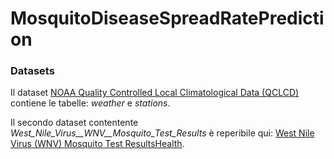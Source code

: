 # MosquitoDiseaseSpreadRatePrediction



### Datasets

Il dataset [NOAA Quality Controlled Local Climatological Data (QCLCD)](https://www.ncdc.noaa.gov/orders/qclcd/) contiene le tabelle: *weather* e *stations*.

Il secondo dataset contentente *West_Nile_Virus__WNV__Mosquito_Test_Results* è reperibile qui: [West Nile Virus (WNV) Mosquito Test ResultsHealth](https://data.cityofchicago.org/Health-Human-Services/West-Nile-Virus-WNV-Mosquito-Test-Results/jqe8-8r6s/data).

